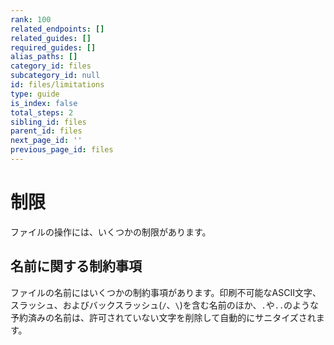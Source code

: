 ```yaml
---
rank: 100
related_endpoints: []
related_guides: []
required_guides: []
alias_paths: []
category_id: files
subcategory_id: null
id: files/limitations
type: guide
is_index: false
total_steps: 2
sibling_id: files
parent_id: files
next_page_id: ''
previous_page_id: files
---
```

# 制限

ファイルの操作には、いくつかの制限があります。

## 名前に関する制約事項

ファイルの名前にはいくつかの制約事項があります。印刷不可能なASCII文字、スラッシュ、およびバックスラッシュ(`/`、`\`)を含む名前のほか、`.`や`..`のような予約済みの名前は、許可されていない文字を削除して自動的にサニタイズされます。
